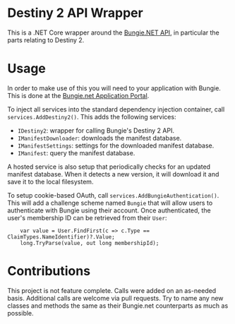 # Destiny 2 API Wrapper

This is a .NET Core wrapper around the [Bungie.NET API](https://bungie-net.github.io/multi/index.html), in particular the parts relating to Destiny 2.

# Usage

In order to make use of this you will need to your application with Bungie. This is done at the [Bungie.net Application Portal](https://www.bungie.net/en/Application).

To inject all services into the standard dependency injection container, call `services.AddDestiny2()`. This adds the following services:

- `IDestiny2`: wrapper for calling Bungie's Destiny 2 API.
- `IManifestDownloader`: downloads the manifest database.
- `IManifestSettings`: settings for the downloaded manifest database.
- `IManifest`: query the manifest database.

A hosted service is also setup that periodically checks for an updated manifest database. When it detects a new version, it will download it and save it to the local filesystem.

To setup cookie-based OAuth, call `services.AddBungieAuthentication()`. This will add a challenge scheme named `Bungie` that will allow users to authenticate with Bungie using their account. Once authenticated, the user's membership ID can be retrieved from their `User`:

        var value = User.FindFirst(c => c.Type == ClaimTypes.NameIdentifier)?.Value;
        long.TryParse(value, out long membershipId);

# Contributions

This project is not feature complete. Calls were added on an as-needed basis. Additional calls are welcome via pull requests. Try to name any new classes and methods the same as their Bungie.net counterparts as much as possible.
